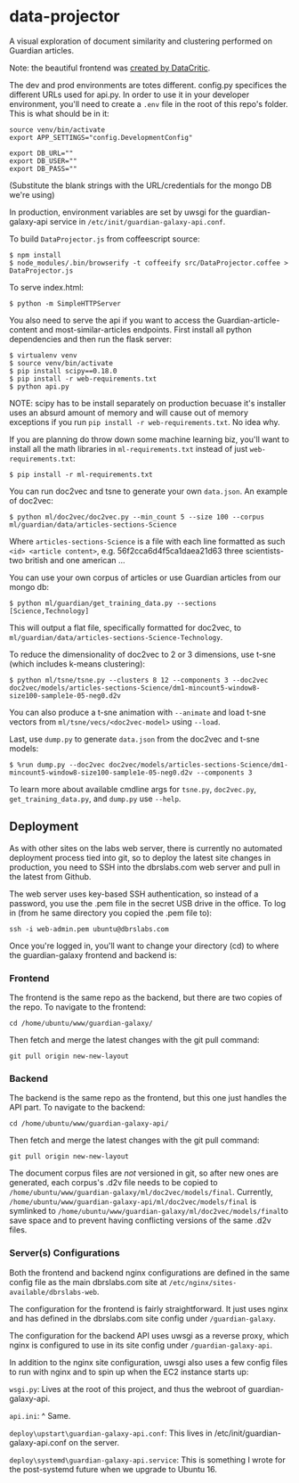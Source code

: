 data-projector
==============
A visual exploration of document similarity and clustering performed on Guardian articles.

Note: the beautiful frontend was [created by DataCritic](ec2-54-88-15-234.compute-1.amazonaws.com).

The dev and prod environments are totes different. config.py specifices the different URLs used for api.py. In order to use it in your developer environment, you'll need to create a `.env` file in the root of this repo's folder. This is what should be in it:

    source venv/bin/activate
    export APP_SETTINGS="config.DevelopmentConfig"

    export DB_URL=""
    export DB_USER=""
    export DB_PASS=""

(Substitute the blank strings with the URL/credentials for the mongo DB we're using)

In production, environment variables are set by uwsgi for the guardian-galaxy-api service in `/etc/init/guardian-galaxy-api.conf`.

To build `DataProjector.js` from coffeescript source:

    $ npm install
    $ node_modules/.bin/browserify -t coffeeify src/DataProjector.coffee > DataProjector.js

To serve index.html:

    $ python -m SimpleHTTPServer

You also need to serve the api if you want to access the Guardian-article-content and most-similar-articles endpoints. 
First install all python dependencies and then run the flask server:

    $ virtualenv venv
    $ source venv/bin/activate
    $ pip install scipy==0.18.0
    $ pip install -r web-requirements.txt
    $ python api.py

NOTE: scipy has to be install separately on production becuase it's installer uses an absurd amount of memory and will cause out of memory exceptions if you run `pip install -r web-requirements.txt`. No idea why.

If you are planning do throw down some machine learning biz, you'll want to install all the math libraries in `ml-requirements.txt` instead of just `web-requirements.txt`:

    $ pip install -r ml-requirements.txt

You can run doc2vec and tsne to generate your own `data.json`. An example of doc2vec:

    $ python ml/doc2vec/doc2vec.py --min_count 5 --size 100 --corpus ml/guardian/data/articles-sections-Science

Where `articles-sections-Science` is a file with each line formatted as such `<id> <article content>`, e.g. 56f2cca6d4f5ca1daea21d63 three scientists-two british and one american ...

You can use your own corpus of articles or use Guardian articles from our mongo db:

    $ python ml/guardian/get_training_data.py --sections [Science,Technology]

This will output a flat file, specifically formatted for doc2vec, to `ml/guardian/data/articles-sections-Science-Technology`.

To reduce the dimensionality of doc2vec to 2 or 3 dimensions, use t-sne (which includes k-means clustering):

    $ python ml/tsne/tsne.py --clusters 8 12 --components 3 --doc2vec doc2vec/models/articles-sections-Science/dm1-mincount5-window8-size100-sample1e-05-neg0.d2v

You can also produce a t-sne animation with `--animate` and load t-sne vectors from `ml/tsne/vecs/<doc2vec-model>` using `--load`.

Last, use `dump.py` to generate `data.json` from the doc2vec and t-sne models:

    $ %run dump.py --doc2vec doc2vec/models/articles-sections-Science/dm1-mincount5-window8-size100-sample1e-05-neg0.d2v --components 3

To learn more about available cmdline args for `tsne.py`, `doc2vec.py`, `get_training_data.py`, and `dump.py` use `--help`.

## Deployment

As with other sites on the labs web server, there is currently no automated deployment process tied into git, so to deploy the latest site changes in production, you need to SSH into the dbrslabs.com web server and pull in the latest from Github.

The web server uses key-based SSH authentication, so instead of a password, you use the .pem file in the secret USB drive in the office. To log in (from he same directory you copied the .pem file to):

    ssh -i web-admin.pem ubuntu@dbrslabs.com

Once you're logged in, you'll want to change your directory (cd) to where the guardian-galaxy frontend and backend is:

### Frontend

The frontend is the same repo as the backend, but there are two copies of the repo. To navigate to the frontend:

    cd /home/ubuntu/www/guardian-galaxy/

Then fetch and merge the latest changes with the git pull command:

    git pull origin new-new-layout

### Backend

The backend is the same repo as the frontend, but this one just handles the API part. To navigate to the backend:

    cd /home/ubuntu/www/guardian-galaxy-api/

Then fetch and merge the latest changes with the git pull command:

    git pull origin new-new-layout

The document corpus files are _not_ versioned in git, so after new ones are generated, each corpus's .d2v file needs to be copied to `/home/ubuntu/www/guardian-galaxy/ml/doc2vec/models/final`. Currently, `/home/ubuntu/www/guardian-galaxy-api/ml/doc2vec/models/final` is symlinked to `/home/ubuntu/www/guardian-galaxy/ml/doc2vec/models/final`to save space and to prevent having conflicting versions of the same .d2v files.

### Server(s) Configurations

Both the frontend and backend nginx configurations are defined in the same config file as the main dbrslabs.com site at `/etc/nginx/sites-available/dbrslabs-web`.

The configuration for the frontend is fairly straightforward. It just uses nginx and has defined in the dbrslabs.com site config under `/guardian-galaxy`.

The configuration for the backend API uses uwsgi as a reverse proxy, which nginx is configured to use in its site config under `/guardian-galaxy-api`. 

In addition to the nginx site configuration, uwsgi also uses a few config files to run with nginx and to spin up when the EC2 instance starts up:

`wsgi.py`: Lives at the root of this project, and thus the webroot of guardian-galaxy-api.

`api.ini`: ^ Same.

`deploy\upstart\guardian-galaxy-api.conf`: This lives in /etc/init/guardian-galaxy-api.conf on the server.

`deploy\systemd\guardian-galaxy-api.service`: This is something I wrote for the post-systemd future when we upgrade to Ubuntu 16.
